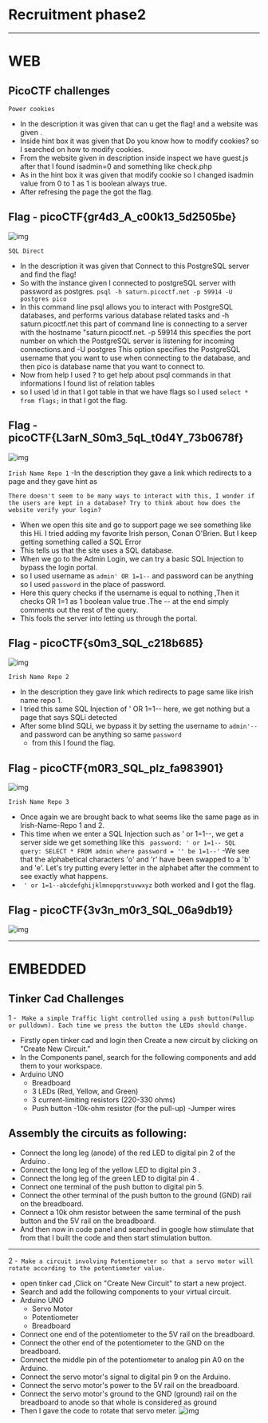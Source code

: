 # Recruitment phase2
------------------------------------------------------------------------------
# WEB
## PicoCTF challenges
```Power cookies```
- In the description it was given that can u get the flag! and a website was given .
- Inside hint box it was given that Do you know how to modify cookies? so I searched on how to modify cookies.
- From the website given in description inside inspect we have guest.js after that I found isadmin=0  and something like check.php
- As in the hint box it was given that modify cookie so I changed isadmin value from 0 to 1 as 1 is boolean always true.
- After refresing the page the got the flag.
## Flag - picoCTF{gr4d3_A_c00k13_5d2505be}
![img](https://github.com/Sreehithavarma23/Sreehithavarma_wiredCTFrecruitment23/blob/main/screenshots/powercookie.png)

```SQL Direct```
- In the description it was given that Connect to this PostgreSQL server and find the flag!
- So with the instance given I connected to postgreSQL server with password as postgres.
```psql -h saturn.picoctf.net -p 59914 -U postgres pico```
- In this command line psql allows you to interact with PostgreSQL databases, and performs various database related tasks
  and -h saturn.picoctf.net this part of command line is connecting to a server with the hostname "saturn.picoctf.net.
-p 59914 this specifies the port number on which the PostgreSQL server is listening for incoming connections.and -U postgres This option specifies the PostgreSQL username that you want to use when connecting to the database, and then pico is database name that you want to connect to.
- Now from help I used \? to get help about psql commands in that informations I found list of relation tables
- so I used \d  in that I got table in that we have flags so I used ```select * from flags;``` in that I got the flag.
## Flag - picoCTF{L3arN_S0m3_5qL_t0d4Y_73b0678f}
![img](https://github.com/Sreehithavarma23/Sreehithavarma_wiredCTFrecruitment23/blob/main/screenshots/sql%20direct.png)

```Irish Name Repo 1```
-In the description they gave a link which redirects to a page and they gave hint as 

    There doesn't seem to be many ways to interact with this, I wonder if the users are kept in a database? Try to think about how does the website verify your login?

- When we open this site and go to support page we see something like this Hi. I tried adding my favorite Irish person, Conan O'Brien. But I keep getting something called a SQL Error
-  This tells us that the site uses a SQL database.
- When we go to the Admin Login, we can try a basic SQL Injection to bypass the login portal.
- so I used username as ```admin' OR 1=1--``` and password can be anything so I used ```password``` in the place of password.
- Here this  query checks if the username is equal to nothing ,Then it checks OR 1=1 as 1 boolean value true .The -- at the end simply comments out the rest of the query.
- This fools the server into letting us through the portal.
## Flag -  picoCTF{s0m3_SQL_c218b685}
![img](https://github.com/Sreehithavarma23/Sreehithavarma_wiredCTFrecruitment23/blob/main/screenshots/irish%20name%20repo1.png)


```Irish Name Repo 2```
- In the description they gave link which redirects to page same like irish name repo 1.
- I tried this same SQL Injection of ' OR 1=1-- here, we get nothing but a page that says SQLi detected
- After some blind SQLi, we bypass it by setting the username to ```admin'--``` and password can be anything so same ```password```
  - from this I found the flag.
## Flag - picoCTF{m0R3_SQL_plz_fa983901}
![img](https://github.com/Sreehithavarma23/Sreehithavarma_wiredCTFrecruitment23/blob/main/screenshots/irish%20name%20repo2.png)


```Irish Name Repo 3```
- Once again we are brought back to what seems like the same page as in Irish-Name-Repo 1 and 2.
-  This time when we enter a SQL Injection such as ' or 1=1--, we get a server side we get something like this
``` password: ' or 1=1-- SQL query: SELECT * FROM admin where password = '' be 1=1--'```
-We see that the alphabetical characters 'o' and 'r' have been swapped to a 'b' and 'e'. Let's try putting every letter in the alphabet after the comment to see exactly what happens.
- ``` ' or 1=1--abcdefghijklmnopqrstuvwxyz``` both worked and I got the flag.
## Flag - picoCTF{3v3n_m0r3_SQL_06a9db19}
![img](https://github.com/Sreehithavarma23/Sreehithavarma_wiredCTFrecruitment23/blob/main/screenshots/irish%20name%20repo%203.png)

----------------------------------------------------------------------------------------------------------------------------------------------------------------------------------------------------------------------------------------------------------------------
# EMBEDDED
## Tinker Cad Challenges
1 - ``` Make a simple Traffic light controlled using a push button(Pullup or pulldown). Each time we press the button the LEDs should change.```

- Firstly open tinker cad and login then Create a new circuit by clicking on "Create New Circuit."
- In the Components panel, search for the following components and add them to your workspace.
-  Arduino UNO
   - Breadboard
    - 3 LEDs (Red, Yellow, and Green)
   -  3 current-limiting resistors (220-330 ohms)
   - Push button
    -10k-ohm resistor (for the pull-up)
    -Jumper wires
##  Assembly the circuits as following:
- Connect the long leg (anode) of the red LED to digital pin 2 of the Arduino .    
- Connect the long leg of the yellow LED to digital pin 3 .
- Connect the long leg of the green LED to digital pin 4 .
- Connect one terminal of the push button to digital pin 5.
- Connect the other terminal of the push button to the ground (GND) rail on the breadboard.
- Connect a 10k ohm resistor between the same terminal of the push button and the 5V rail on the breadboard.
- And then now in code panel and searched in google how stimulate that from that I built the code and then start stimulation button.
--------------------------------------------------------------------------------------------------------------------------------  
2 -``` Make a circuit involving Potentiometer so that a servo motor will rotate according to the potentiometer value.```
- open tinker cad ,Click on "Create New Circuit" to start a new project.
- Search and add the following components to your virtual circuit.
-  Arduino UNO
   - Servo Motor
   - Potentiometer
   - Breadboard
  - Connect one end of the potentiometer to the 5V rail on the breadboard.
  - Connect the other end of the potentiometer to the GND on the breadboard.
  - Connect the middle pin of the potentiometer to analog pin A0 on the Arduino.
  - Connect the servo motor's signal  to digital pin 9 on the Arduino.
  -  Connect the servo motor's power to the 5V rail on the breadboard.
  -  Connect the servo motor's ground to the GND (ground) rail on the breadboard to anode so that whole is considered as ground
  - Then I gave the code to rotate that servo meter.
![img](https://github.com/Sreehithavarma23/Sreehithavarma_wiredCTFrecruitment23/blob/main/screenshots/Screenshot%20from%202023-09-09%2017-47-02.png)

